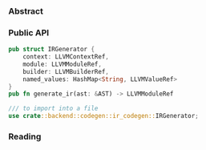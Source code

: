 ### Abstract 

### Public API
```rust
pub struct IRGenerator {
	context: LLVMContextRef,
	module: LLVMModuleRef,
	builder: LLVMBuilderRef,
	named_values: HashMap<String, LLVMValueRef>
}
pub fn generate_ir(ast: &AST) -> LLVMModuleRef

/// to import into a file
use crate::backend::codegen::ir_codegen::IRGenerator;
```

### Reading